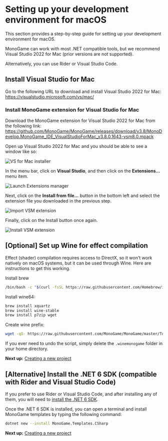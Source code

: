 # Setting up your development environment for macOS

This section provides a step-by-step guide for setting up your development environment for macOS.

MonoGame can work with most .NET compatible tools, but we recommend Visual Studio 2022 for Mac (prior versions are not supported).

Alternatively, you can use Rider or Visual Studio Code.

## Install Visual Studio for Mac

Go to the following URL to download and install Visual Studio 2022 for Mac: https://visualstudio.microsoft.com/vs/mac/

### Install MonoGame extension for Visual Studio for Mac

Download the MonoGame extension for Visual Studio 2022 for Mac from the following link: https://github.com/MonoGame/MonoGame/releases/download/v3.8/MonoDevelop.MonoGame_IDE_VisualStudioForMac_v3.8.0.1643-vsm8.0.mpack

Open up Visual Studio 2022 for Mac and you should be able to see a window like so:

![VS for Mac installer](~/images/getting_started/vsmac-mg-install-1.png)

In the menu bar, click on **Visual Studio**, and then click on the **Extensions...** menu item.

![Launch Extensions manager](~/images/getting_started/vsmac-mg-install-2.png)

Next, click on the **Install from file...** button in the bottom left and select the extension file you downloaded in the previous step.

![Import VSM extension](~/images/getting_started/vsmac-mg-install-3.png)

Finally, click on the Install button once again.

![Install VSM extension](~/images/getting_started/vsmac-mg-install-4.png)

## [Optional] Set up Wine for effect compilation

Effect (shader) compilation requires access to DirectX, so it won't work natively on macOS systems, but it can be used through Wine. Here are instructions to get this working.

Install brew

```sh
/bin/bash -c "$(curl -fsSL https://raw.githubusercontent.com/Homebrew/install/master/install.sh)"
```

Install wine64:

```sh
brew install xquartz
brew install wine-stable
brew install p7zip wget
```

Create wine prefix:

```sh
wget -qO- https://raw.githubusercontent.com/MonoGame/MonoGame/master/Tools/MonoGame.Effect.Compiler/mgfxc_wine_setup.sh | bash
```

If you ever need to undo the script, simply delete the `.winemonogame` folder in your home directory.

**Next up:** [Creating a new project](2_creating_a_new_project_vsm.md)

## [Alternative] Install the .NET 6 SDK (compatible with Rider and Visual Studio Code)

If you prefer to use Rider or Visual Studio Code, and after installing any of them, you will need to [install the .NET 6 SDK](https://dotnet.microsoft.com/en-us/download/dotnet/6.0).

Once the .NET 6 SDK is installed, you can open a terminal and install MonoGame templates by typing the following command:

```sh
dotnet new --install MonoGame.Templates.CSharp
```

**Next up:** [Creating a new project](2_creating_a_new_project_vsm.md)
